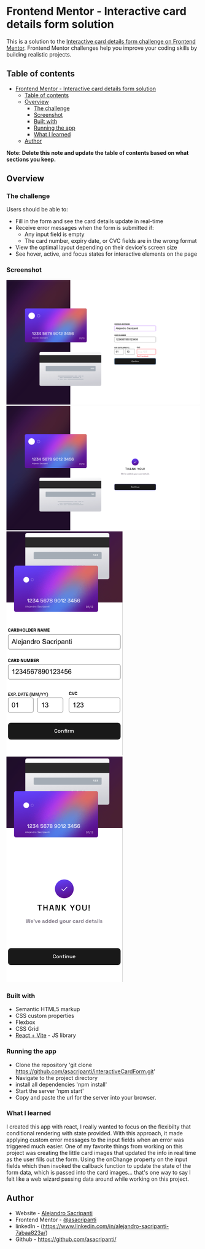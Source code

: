 # Frontend Mentor - Interactive card details form solution

This is a solution to the [Interactive card details form challenge on Frontend Mentor](https://www.frontendmentor.io/challenges/interactive-card-details-form-XpS8cKZDWw). Frontend Mentor challenges help you improve your coding skills by building realistic projects. 

## Table of contents

- [Frontend Mentor - Interactive card details form solution](#frontend-mentor---interactive-card-details-form-solution)
  - [Table of contents](#table-of-contents)
  - [Overview](#overview)
    - [The challenge](#the-challenge)
    - [Screenshot](#screenshot)
    - [Built with](#built-with)
    - [Running the app](#running-the-app)
    - [What I learned](#what-i-learned)
  - [Author](#author)

**Note: Delete this note and update the table of contents based on what sections you keep.**

## Overview

### The challenge

Users should be able to:

- Fill in the form and see the card details update in real-time
- Receive error messages when the form is submitted if:
  - Any input field is empty
  - The card number, expiry date, or CVC fields are in the wrong format
- View the optimal layout depending on their device's screen size
- See hover, active, and focus states for interactive elements on the page

### Screenshot

![Desktop view of form](images/desktopForm.png)
![Desktop view of form submission](images/desktopComplete.png)
![Mobile view of form](images/mobileForm.png)
![Mobile view of form submission](images/mobileComplete.png)


### Built with

- Semantic HTML5 markup
- CSS custom properties
- Flexbox
- CSS Grid
- [React + Vite](https://reactjs.org/) - JS library


### Running the app 

- Clone the repository 'git clone https://github.com/asacripanti/interactiveCardForm.git'
- Navigate to the project directory
- install all dependencies 'npm install'
- Start the server 'npm start'
- Copy and paste the url for the server into your browser. 


### What I learned

I created this app with react, I really wanted to focus on the flexibilty that conditional rendering with state provided. With this approach, it made applying custom error messages to the input fields when an error was triggered much easier. One of my favorite things from working on this project was creating the little card images that updated the info in real time as the user fills out the form. Using the onChange property on the input fields which then invoked the callback function to update the state of the form data, which is passed into the card images... that's one way to say I felt like a web wizard passing data around while working on this project. 


## Author

- Website - [Alejandro Sacripanti](https://asacripanti.github.io/portfolio/)
- Frontend Mentor - [@asacripanti](https://www.frontendmentor.io/profile/asacripanti)
- linkedIn - (https://www.linkedin.com/in/alejandro-sacripanti-7abaa823a/)
- Github - https://github.com/asacripanti/

